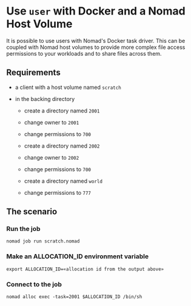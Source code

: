 # Use `user` with Docker and a Nomad Host Volume

It is possible to use users with Nomad's Docker task driver. This can be coupled with Nomad host volumes
to provide more complex file access permissions to your workloads and to share files across them.


## Requirements

- a client with a host volume named `scratch`

- in the backing directory

  - create a directory named `2001`
  - change owner to `2001`
  - change permissions to `700`

  - create a directory named `2002`
  - change owner to `2002`
  - change permissions to `700`

  - create a directory named `world`
  - change permissions to `777`


## The scenario

### Run the job

```
nomad job run scratch.nomad
```

### Make an ALLOCATION_ID environment variable

```
export ALLOCATION_ID=«allocation id from the output above»
```

### Connect to the job

```
nomad alloc exec -task=2001 $ALLOCATION_ID /bin/sh
```


